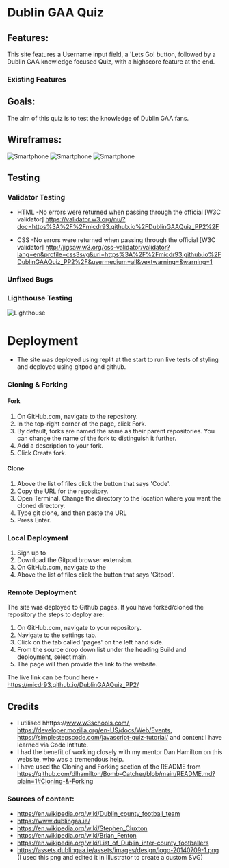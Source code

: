 # Dublin GAA Quiz

## Features: 
This site features a Username input field, a 'Lets Go! button, followed by a Dublin GAA knowledge focused Quiz, with a highscore feature at the end.


### Existing Features


## Goals:
The aim of this quiz is to test the knowledge of Dublin GAA fans.

## Wireframes:
![Smartphone](https://github.com/micdr93/DublinGAAQuiz_PP2/blob/main/assets/readme-images/Wireframe1.png)
![Smartphone](https://github.com/micdr93/DublinGAAQuiz_PP2/blob/main/assets/readme-images/Wireframe2.png)
![Smartphone](https://github.com/micdr93/DublinGAAQuiz_PP2/blob/main/assets/readme-images/Wireframe3.png)

## Testing 

### Validator Testing 

- HTML
  -No errors were returned when passing through the official [W3C validator]
  https://validator.w3.org/nu/?doc=https%3A%2F%2Fmicdr93.github.io%2FDublinGAAQuiz_PP2%2F


- CSS 
  -No errors were returned when passing through the official [W3C validator]
  http://jigsaw.w3.org/css-validator/validator?lang=en&profile=css3svg&uri=https%3A%2F%2Fmicdr93.github.io%2FDublinGAAQuiz_PP2%2F&usermedium=all&vextwarning=&warning=1

### Unfixed Bugs


### Lighthouse Testing 
![Lighthouse](https://github.com/micdr93/DublinGAAQuiz_PP2/blob/main/assets/readme-images/Lighthouse.png)



# Deployment

- The site was deployed using replit at the start to run live tests of styling and deployed using gitpod and github.

### Cloning & Forking
#### Fork
1. On GitHub.com, navigate to the repository.
2. In the top-right corner of the page, click Fork.
3. By default, forks are named the same as their parent repositories. You can change the name of the fork to distinguish it further.
4. Add a description to your fork.
5. Click Create fork.

#### Clone
1. Above the list of files click the button that says 'Code'.
2. Copy the URL for the repository.
3. Open Terminal. Change the directory to the location where you want the cloned directory.
4. Type git clone, and then paste the URL
5. Press Enter.

### Local Deployment
1. Sign up to 
2. Download the Gitpod browser extension.
3. On GitHub.com, navigate to the 
4. Above the list of files click the button that says 'Gitpod'.

### Remote Deployment
 The site was deployed to Github pages. If you have forked/cloned the repository the steps to deploy are:
 1. On GitHub.com, navigate to your repository.
 2. Navigate to the settings tab.
 3. Click on the tab called 'pages' on the left hand side.
 4. From the source drop down list under the heading Build and deployment, select main.
 5. The page will then provide the link to the website.

 The live link can be found here - https://micdr93.github.io/DublinGAAQuiz_PP2/
 ## Credits 

- I utilised hhttps://www.w3schools.com/, https://developer.mozilla.org/en-US/docs/Web/Events, https://simplestepscode.com/javascript-quiz-tutorial/ and content I have learned via Code Intitute.
- I had the benefit of working closely with my mentor Dan Hamilton on this website, who was a tremendous help.
- I have used the Cloning and Forking section of the README from https://github.com/dlhamilton/Bomb-Catcher/blob/main/README.md?plain=1#Cloning-&-Forking


### Sources of content:
- https://en.wikipedia.org/wiki/Dublin_county_football_team
- https://www.dublingaa.ie/
- https://en.wikipedia.org/wiki/Stephen_Cluxton
- https://en.wikipedia.org/wiki/Brian_Fenton
- https://en.wikipedia.org/wiki/List_of_Dublin_inter-county_footballers
- https://assets.dublingaa.ie/assets/images/design/logo-20140709-1.png (I used this png and edited it in Illustrator to create a custom SVG)






